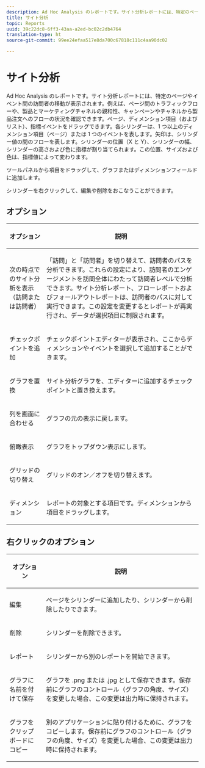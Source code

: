 ```yaml
---
description: Ad Hoc Analysis のレポートです。サイト分析レポートには、特定のページやイベント間の訪問者の移動が表示されます。例えば、ページ間のトラフィックフローや、製品とマーケティングチャネルの親和性、キャンペーンやチャネルから製品注文へのフローの状況を確認できます。ページ、ディメンション項目（およびリスト）、指標イベントをドラッグできます。各シリンダーは、1 つ以上のディメンション項目（ページ）または 1 つのイベントを表します。矢印は、シリンダー値の間のフローを表します。シリンダーの位置（X と Y）、シリンダーの幅、シリンダーの高さおよび色に指標が割り当てられます。この位置、サイズおよび色は、指標値によって変わります。
title: サイト分析
topic: Reports
uuid: 39c22dc8-6ff3-43aa-a2ed-bc02c2db4764
translation-type: ht
source-git-commit: 99ee24efaa517e8da700c67818c111c4aa90dc02

---
```



# サイト分析

Ad Hoc Analysis のレポートです。サイト分析レポートには、特定のページやイベント間の訪問者の移動が表示されます。例えば、ページ間のトラフィックフローや、製品とマーケティングチャネルの親和性、キャンペーンやチャネルから製品注文へのフローの状況を確認できます。ページ、ディメンション項目（およびリスト）、指標イベントをドラッグできます。各シリンダーは、1 つ以上のディメンション項目（ページ）または 1 つのイベントを表します。矢印は、シリンダー値の間のフローを表します。シリンダーの位置（X と Y）、シリンダーの幅、シリンダーの高さおよび色に指標が割り当てられます。この位置、サイズおよび色は、指標値によって変わります。

ツールパネルから項目をドラッグして、グラフまたはディメンションフィールドに追加します。

シリンダーを右クリックして、編集や削除をおこなうことができます。

## オプション

<table id="table_B38BD7AA465B40BABEDC8F66EB3A852F">  
 <thead> 
  <tr> 
   <th colname="col1" class="entry"> <p>オプション </p> </th> 
   <th colname="col2" class="entry"> <p>説明 </p> </th> 
  </tr> 
 </thead>
 <tbody> 
  <tr> 
   <td colname="col1"> <p>次の時点でのサイト分析を表示（訪問または訪問者） </p> </td> 
   <td colname="col2"> <p>「<span class="uicontrol">訪問</span>」と「<span class="uicontrol">訪問者</span>」を切り替えて、訪問者のパスを分析できます。これらの設定により、訪問者のエンゲージメントを訪問全体にわたって訪問者レベルで分析できます。サイト分析レポート、フローレポートおよびフォールアウトレポートは、訪問者のパスに対して実行できます。この設定を変更するとレポートが再実行され、データが選択項目に制限されます。 </p> </td> 
  </tr> 
  <tr> 
   <td colname="col1"> <p>チェックポイントを追加 </p> </td> 
   <td colname="col2"> <p><span class="wintitle">チェックポイントエディター</span>が表示され、ここからディメンションやイベントを選択して追加することができます。 </p> </td> 
  </tr> 
  <tr> 
   <td colname="col1"> <p>グラフを置換 </p> </td> 
   <td colname="col2"> <p>サイト分析グラフを、エディターに追加するチェックポイントと置き換えます。 </p> </td> 
  </tr> 
  <tr> 
   <td colname="col1"> <p>列を画面に合わせる </p> </td> 
   <td colname="col2"> <p>グラフの元の表示に戻します。 </p> </td> 
  </tr> 
  <tr> 
   <td colname="col1"> <p>俯瞰表示 </p> </td> 
   <td colname="col2"> <p>グラフをトップダウン表示にします。 </p> </td> 
  </tr> 
  <tr> 
   <td colname="col1"> <p>グリッドの切り替え </p> </td> 
   <td colname="col2"> <p>グリッドのオン／オフを切り替えます。 </p> </td> 
  </tr> 
  <tr> 
   <td colname="col1"> <p>ディメンション </p> </td> 
   <td colname="col2"> <p>レポートの対象とする項目です。ディメンションから項目をドラッグします。 </p> </td> 
  </tr> 
 </tbody> 
</table>

## 右クリックのオプション

<table id="table_BD98971B579D4BF49E1C932A9C876752">  
 <thead> 
  <tr> 
   <th colname="col1" class="entry"> <p>オプション </p> </th> 
   <th colname="col2" class="entry"> <p>説明 </p> </th> 
  </tr> 
 </thead>
 <tbody> 
  <tr> 
   <td colname="col1"> <p>編集 </p> </td> 
   <td colname="col2"> <p>ページをシリンダーに追加したり、シリンダーから削除したりできます。 </p> </td> 
  </tr> 
  <tr> 
   <td colname="col1"> <p>削除 </p> </td> 
   <td colname="col2"> <p>シリンダーを削除できます。 </p> </td> 
  </tr> 
  <tr> 
   <td colname="col1"> <p>レポート </p> </td> 
   <td colname="col2"> <p>シリンダーから別のレポートを開始できます。 </p> </td> 
  </tr> 
  <tr> 
   <td colname="col1"> <p>グラフに名前を付けて保存 </p> </td> 
   <td colname="col2"> <p>グラフを <span class="filepath">.png</span> または <span class="filepath">.jpg</span> として保存できます。保存前にグラフのコントロール（グラフの角度、サイズ）を変更した場合、この変更は出力時に保持されます。 </p> </td> 
  </tr> 
  <tr> 
   <td colname="col1"> <p>グラフをクリップボードにコピー </p> </td> 
   <td colname="col2"> <p>別のアプリケーションに貼り付けるために、グラフをコピーします。保存前にグラフのコントロール（グラフの角度、サイズ）を変更した場合、この変更は出力時に保持されます。 </p> </td> 
  </tr> 
 </tbody> 
</table>
